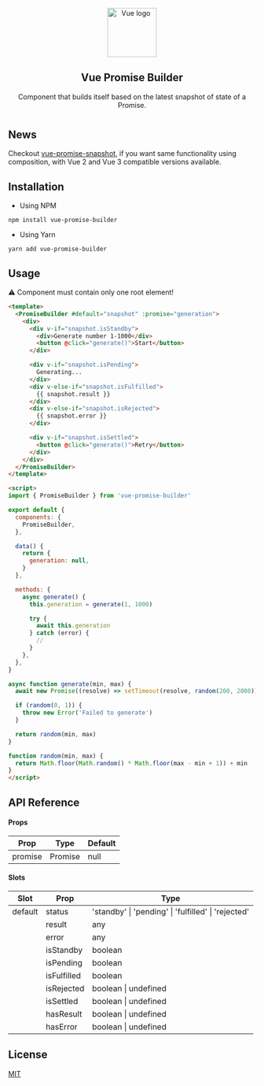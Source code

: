 <p align="center"><img width="100" height="100" src="https://vuejs.org/images/logo.png" alt="Vue logo"></p>

<h2 align="center">Vue Promise Builder</h2>

<p align="center">
  Component that builds itself based on the latest snapshot of state of a Promise.
</p>

#

## News

Checkout [vue-promise-snapshot](https://github.com/c5n8/vue-promise-snapshot), if you want same functionality using composition, with Vue 2 and Vue 3 compatible versions available.

## Installation

- Using NPM
```
npm install vue-promise-builder
```

- Using Yarn
```
yarn add vue-promise-builder
```

## Usage

⚠️ Component must contain only one root element!

```html
<template>
  <PromiseBuilder #default="snapshot" :promise="generation">
    <div>
      <div v-if="snapshot.isStandby">
        <div>Generate number 1-1000</div>
        <button @click="generate()">Start</button>
      </div>

      <div v-if="snapshot.isPending">
        Generating...
      </div>
      <div v-else-if="snapshot.isFulfilled">
        {{ snapshot.result }}
      </div>
      <div v-else-if="snapshot.isRejected">
        {{ snapshot.error }}
      </div>

      <div v-if="snapshot.isSettled">
        <button @click="generate()">Retry</button>
      </div>
    </div>
  </PromiseBuilder>
</template>

<script>
import { PromiseBuilder } from 'vue-promise-builder'

export default {
  components: {
    PromiseBuilder,
  },

  data() {
    return {
      generation: null,
    }
  },

  methods: {
    async generate() {
      this.generation = generate(1, 1000)

      try {
        await this.generation
      } catch (error) {
        //
      }
    },
  },
}

async function generate(min, max) {
  await new Promise((resolve) => setTimeout(resolve, random(200, 2000)))

  if (random(0, 1)) {
    throw new Error('Failed to generate')
  }

  return random(min, max)
}

function random(min, max) {
  return Math.floor(Math.random() * Math.floor(max - min + 1)) + min
}
</script>
```

## API Reference

#### Props

| Prop    | Type    | Default |
| ------- | ------- | ------- |
| promise | Promise | null    |

#### Slots

| Slot    | Prop        | Type                                                |
| ------- | ----------- | --------------------------------------------------- |
| default | status      | 'standby' \| 'pending' \| 'fulfilled' \| 'rejected' |
|         | result      | any                                                 |
|         | error       | any                                                 |
|         | isStandby   | boolean                                             |
|         | isPending   | boolean                                             |
|         | isFulfilled | boolean                                             |
|         | isRejected  | boolean \| undefined                                |
|         | isSettled   | boolean \| undefined                                |
|         | hasResult   | boolean \| undefined                                |
|         | hasError    | boolean \| undefined                                |

## License

[MIT](http://opensource.org/licenses/MIT)
